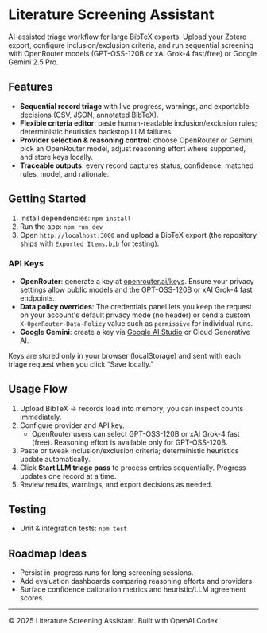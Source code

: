 # Literature Screening Assistant

AI-assisted triage workflow for large BibTeX exports. Upload your Zotero export, configure inclusion/exclusion criteria, and run sequential screening with OpenRouter models (GPT-OSS-120B or xAI Grok-4 fast/free) or Google Gemini 2.5 Pro.

## Features
- **Sequential record triage** with live progress, warnings, and exportable decisions (CSV, JSON, annotated BibTeX).
- **Flexible criteria editor**: paste human-readable inclusion/exclusion rules; deterministic heuristics backstop LLM failures.
- **Provider selection & reasoning control**: choose OpenRouter or Gemini, pick an OpenRouter model, adjust reasoning effort where supported, and store keys locally.
- **Traceable outputs**: every record captures status, confidence, matched rules, model, and rationale.

## Getting Started
1. Install dependencies: `npm install`
2. Run the app: `npm run dev`
3. Open `http://localhost:3000` and upload a BibTeX export (the repository ships with `Exported Items.bib` for testing).

### API Keys
- **OpenRouter**: generate a key at [openrouter.ai/keys](https://openrouter.ai/keys). Ensure your privacy settings allow public models and the GPT-OSS-120B or xAI Grok-4 fast endpoints.
- **Data policy overrides**: The credentials panel lets you keep the request on your account's default privacy mode (no header) or send a custom `X-OpenRouter-Data-Policy` value such as `permissive` for individual runs.
- **Google Gemini**: create a key via [Google AI Studio](https://aistudio.google.com/app/apikey) or Cloud Generative AI.

Keys are stored only in your browser (localStorage) and sent with each triage request when you click “Save locally.”

## Usage Flow
1. Upload BibTeX → records load into memory; you can inspect counts immediately.
2. Configure provider and API key.
   - OpenRouter users can select GPT-OSS-120B or xAI Grok-4 fast (free). Reasoning effort is available only for GPT-OSS-120B.
3. Paste or tweak inclusion/exclusion criteria; deterministic heuristics update automatically.
4. Click **Start LLM triage pass** to process entries sequentially. Progress updates one record at a time.
5. Review results, warnings, and export decisions as needed.

## Testing
- Unit & integration tests: `npm test`

## Roadmap Ideas
- Persist in-progress runs for long screening sessions.
- Add evaluation dashboards comparing reasoning efforts and providers.
- Surface confidence calibration metrics and heuristic/LLM agreement scores.

---

© 2025 Literature Screening Assistant. Built with OpenAI Codex.
